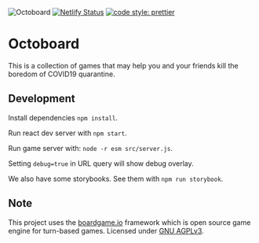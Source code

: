 ![Octoboard](https://github.com/mavend/octoboard/workflows/octoboard/badge.svg)
[![Netlify Status](https://api.netlify.com/api/v1/badges/866fc714-bea9-443b-920b-3d50c022710e/deploy-status)](https://app.netlify.com/sites/corona-games/deploys)
[![code style: prettier](https://img.shields.io/badge/code_style-prettier-ff69b4.svg?style=flat-square)](https://github.com/prettier/prettier)

# Octoboard

This is a collection of games that may help you and your friends kill the boredom of COVID19 quarantine.

## Development

Install dependencies `npm install`.

Run react dev server with `npm start`.

Run game server with: `node -r esm src/server.js`.

Setting `debug=true` in URL query will show debug overlay.

We also have some storybooks. See them with `npm run storybook`.

## Note

This project uses the [boardgame.io](https://boardgame.io) framework which is open source game engine for turn-based games.
Licensed under [GNU AGPLv3](https://choosealicense.com/licenses/agpl-3.0/).
